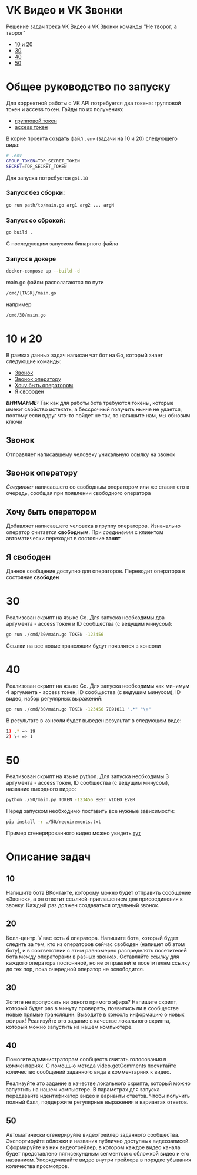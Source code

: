 # VK Видео и VK Звонки

Решение задач трека VK Видео и VK Звонки команды "Не творог, а творог"

- [10 и 20](#10-и-20)
- [30](#30)
- [40](#40)
- [50](#50)


# Общее руководство по запуску
Для корректной работы с VK API потребуется два токена: групповой токен и access токен. 
Гайды по их получению: 
- [групповой токен](https://dev.vk.com/api/bots/getting-started#%D0%9F%D0%BE%D0%BB%D1%83%D1%87%D0%B5%D0%BD%D0%B8%D0%B5%20%D0%BA%D0%BB%D1%8E%D1%87%D0%B0%20%D0%B4%D0%BE%D1%81%D1%82%D1%83%D0%BF%D0%B0)
- [access токен](https://www.pandoge.com/socialnye-seti-i-messendzhery/poluchenie-klyucha-dostupa-access_token-dlya-api-vkontakte)

В корне проекта создать файл `.env` (задачи на 10 и 20) следующего вида:
```bash
# .env
GROUP_TOKEN=TOP_SECRET_TOKEN
SECRET=TOP_SECRET_TOKEN
```

Для запуска потребуется `go1.18`

### Запуск без сборки:
```bash
go run path/to/main.go arg1 arg2 ... argN
```

### Запуск со сброкой:
```bash
go build .
```
C последующим запуском бинарного файла

### Запуск в докере
```bash
docker-compose up --build -d
```

main.go файлы располагаются по пути 
```bash
/cmd/{TASK}/main.go
```
например 
```bash
/cmd/30/main.go
```

# 10 и 20
В рамках данных задач написан чат бот на Go, который знает следующие команды:

- [Звонок](#звонок)
- [Звонок оператору](#звонок-оператору)
- [Хочу быть оператором](#хочу-быть-оператором)
- [Я свободен](#я-свободен)

**_ВНИМАНИЕ:_**
Так как для работы бота требуются токены, которые имеют свойство истекать, а бессрочный получить нынче не удается, поэтому если вдруг что-то пойдет не так, то напишите нам, мы обновим ключи

## Звонок
Отправляет написавшему человеку уникальную ссылку на звонок

## Звонок оператору
*Соединяет* написавшего со свободным оператором или же ставит его в очередь, сообщая при появлении свободного оператора

## Хочу быть оператором
Добавляет написавшего человека в группу операторов. Изначально оператор считается **свободным**. При *соединении* с клиентом автоматически переходит в состояние **занят**

## Я свободен
Данное сообщение доступно для операторов. Переводит оператора в состояние **свободен**

# 30
Реализован скрипт на языке Go. Для запуска необходимы два аргумента - access токен и ID сообщества (c ведущим минусом):
```bash
go run ./cmd/30/main.go TOKEN -123456
```
Ссылки на все новые трансляции будут появлятся в консоли

# 40
Реализован скрипт на языке Go. Для запуска необходимы как минимум 4 аргумента - access токен, ID сообщества (c ведущим минусом), ID видео, набор регулярных выражений:
```bash
go run ./cmd/30/main.go TOKEN -123456 7891011 ".*" "\+" 
```
В результате в консоли будет выведен результат в следующем виде:
```bash
1) .* => 19
2) \+ => 1
```

# 50
Реализован скрипт на языке python. Для запуска необходимы 3 аргумента - access токен, ID сообщества (c ведущим минусом), название выходного видео:
```bash
python ./50/main.py TOKEN -123456 BEST_VIDEO_EVER 
```
Перед запуском необходимо поставить все нужные зависимости:
```bash
pip install -r ./50/requirements.txt
```

Пример сгенерированного видео можно увидеть [тут](./resources/video.avi)

# Описание задач

## 10
Напишите бота ВКонтакте, которому можно будет отправить сообщение «Звонок», а он ответит ссылкой-приглашением для присоединения к звонку. Каждый раз должен создаваться отдельный звонок.

## 20
Колл-центр. У вас есть 4 оператора. Напишите бота, который будет следить за тем, кто из операторов сейчас свободен (напишет об этом боту), и в соответствии с этим равномерно распределять посетителей бота между операторами в разных звонках. Оставляйте ссылку для каждого оператора постоянной, но не отправляйте посетителям ссылку до тех пор, пока очередной оператор не освободится.

## 30
Хотите не пропускать ни одного прямого эфира? Напишите скрипт, который будет раз в минуту проверять, появились ли в сообществе новые прямые трансляции. Выводите в консоль информацию о новых эфирах! Реализуйте это задание в качестве локального скрипта, который можно запустить на нашем компьютере.

## 40
Помогите администраторам сообществ считать голосования в комментариях. С помощью метода video.getComments посчитайте количество сообщений заданного вида в комментариях к видео.

Реализуйте это задание в качестве локального скрипта, который можно запустить на нашем компьютере. В параметрах для запуска передавайте идентификатор видео и варианты ответов. Чтобы получить полный балл, поддержите регулярные выражения в вариантах ответов.

## 50
Автоматически сгенерируйте видеотрейлер заданного сообщества. Экспортируйте обложки и названия публично доступных видеозаписей. Сформируйте из них видеотрейлер, в котором каждое видео канала будет представлено пятисекундным сегментом с обложкой видео и его названием. Упорядочивайте видео внутри трейлера в порядке убывания количества просмотров.

